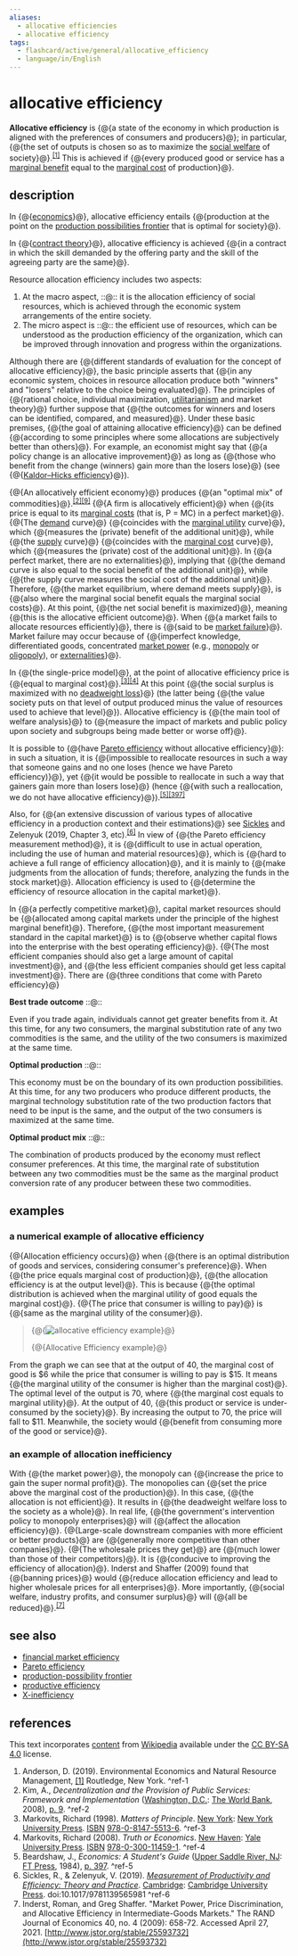 ```yaml
---
aliases:
  - allocative efficiencies
  - allocative efficiency
tags:
  - flashcard/active/general/allocative_efficiency
  - language/in/English
---
```


# allocative efficiency

__Allocative efficiency__ is {@{a state of the economy in which production is aligned with the preferences of consumers and producers}@}; in particular, {@{the set of outputs is chosen so as to maximize the [social welfare](economic%20surplus.md) of society}@}.<sup>[\[1\]](#^ref-1)</sup> This is achieved if {@{every produced good or service has a [marginal benefit](marginal%20utility.md) equal to the [marginal cost](marginal%20cost.md) of production}@}. <!--SR:!2024-12-01,14,294!2024-12-03,16,294!2025-01-20,51,316-->

## description

In {@{[economics](economics.md)}@}, allocative efficiency entails {@{production at the point on the [production possibilities frontier](production–possibility%20frontier.md) that is optimal for society}@}. <!--SR:!2024-12-04,17,312!2024-12-04,17,312-->

In {@{[contract theory](contract%20theory.md)}@}, allocative efficiency is achieved {@{in a contract in which the skill demanded by the offering party and the skill of the agreeing party are the same}@}. <!--SR:!2024-12-04,17,316!2024-12-03,16,294-->

Resource allocation efficiency includes two aspects:

1. At the macro aspect, ::@:: it is the allocation efficiency of social resources, which is achieved through the economic system arrangements of the entire society. <!--SR:!2024-12-02,15,294!2024-12-02,15,294-->
2. The micro aspect is ::@:: the efficient use of resources, which can be understood as the production efficiency of the organization, which can be improved through innovation and progress within the organizations. <!--SR:!2024-12-02,15,294!2024-12-02,15,294-->

Although there are {@{different standards of evaluation for the concept of allocative efficiency}@}, the basic principle asserts that {@{in any economic system, choices in resource allocation produce both "winners" and "losers" relative to the choice being evaluated}@}. The principles of {@{rational choice, individual maximization, [utilitarianism](utilitarianism.md) and market theory}@} further suppose that {@{the outcomes for winners and losers can be identified, compared, and measured}@}. Under these basic premises, {@{the goal of attaining allocative efficiency}@} can be defined {@{according to some principles where some allocations are subjectively better than others}@}. For example, an economist might say that {@{a policy change is an allocative improvement}@} as long as {@{those who benefit from the change (winners) gain more than the losers lose}@} (see {@{[Kaldor–Hicks efficiency](Kaldor–Hicks%20efficiency.md)}@}). <!--SR:!2024-12-04,17,312!2024-12-01,14,294!2024-12-03,16,294!2024-12-02,15,294!2024-12-04,17,316!2025-01-07,40,294!2024-12-04,17,316!2024-12-01,14,294!2025-01-02,37,294-->

{@{An allocatively efficient economy}@} produces {@{an "optimal mix" of commodities}@}.<sup>[\[2\]](#^ref-2)</sup><sup>[\[9\]](#^ref-9)</sup> {@{A firm is allocatively efficient}@} when {@{its price is equal to its [marginal costs](marginal%20cost.md) (that is, P = MC) in a perfect market}@}. {@{The [demand](demand.md) curve}@} {@{coincides with the [marginal utility](marginal%20utility.md) curve}@}, which {@{measures the (private) benefit of the additional unit}@}, while {@{the [supply](supply%20(economics).md) curve}@} {@{coincides with the [marginal cost](marginal%20cost.md) curve}@}, which {@{measures the (private) cost of the additional unit}@}. In {@{a perfect market, there are no externalities}@}, implying that {@{the demand curve is also equal to the social benefit of the additional unit}@}, while {@{the supply curve measures the social cost of the additional unit}@}. Therefore, {@{the market equilibrium, where demand meets supply}@}, is {@{also where the marginal social benefit equals the marginal social costs}@}. At this point, {@{the net social benefit is maximized}@}, meaning {@{this is the allocative efficient outcome}@}. When {@{a market fails to allocate resources efficiently}@}, there is {@{said to be [market failure](market%20failure.md)}@}. Market failure may occur because of {@{imperfect knowledge, differentiated goods, concentrated [market power](market%20power.md) (e.g., [monopoly](monopoly.md) or [oligopoly](oligopoly.md)), or [externalities](externality.md)}@}. <!--SR:!2024-12-04,17,312!2024-12-03,16,294!2024-12-03,16,294!2025-01-17,48,294!2024-12-01,14,294!2024-12-02,15,294!2024-12-04,17,312!2024-12-04,17,316!2024-12-04,17,312!2024-12-04,17,312!2024-12-02,15,294!2024-12-01,14,290!2024-12-04,17,312!2024-12-01,14,294!2024-12-02,15,294!2024-12-03,16,294!2024-12-03,16,294!2024-12-03,16,294!2024-12-01,14,294!2025-01-04,38,294-->

In {@{the single-price model}@}, at the point of allocative efficiency price is {@{equal to marginal cost}@}.<sup>[\[3\]](#^ref-3)</sup><sup>[\[4\]](#^ref-4)</sup> At this point {@{the social surplus is maximized with no [deadweight loss](deadweight%20loss.md)}@} (the latter being {@{the value society puts on that level of output produced minus the value of resources used to achieve that level}@}). Allocative efficiency is {@{the main tool of welfare analysis}@} to {@{measure the impact of markets and public policy upon society and subgroups being made better or worse off}@}. <!--SR:!2024-12-03,16,294!2024-12-04,17,316!2024-12-04,17,316!2024-12-02,15,294!2024-12-02,15,294!2024-12-02,15,294-->

It is possible to {@{have [Pareto efficiency](Pareto%20efficiency.md) without allocative efficiency}@}: in such a situation, it is {@{impossible to reallocate resources in such a way that someone gains and no one loses (hence we have Pareto efficiency)}@}, yet {@{it would be possible to reallocate in such a way that gainers gain more than losers lose}@} (hence {@{with such a reallocation, we do not have allocative efficiency}@}).<sup>[\[5\]](#^ref-5)</sup><sup>[\[397\]](#^ref-397)</sup> <!--SR:!2024-12-04,17,316!2025-01-08,41,294!2024-12-03,16,294!2024-12-04,17,316-->

Also, for {@{an extensive discussion of various types of allocative efficiency in a production context and their estimations}@} see [Sickles](Robin%20Sickles.md) and Zelenyuk (2019, Chapter 3, etc).<sup>[\[6\]](#^ref-6)</sup> In view of {@{the Pareto efficiency measurement method}@}, it is {@{difficult to use in actual operation, including the use of human and material resources}@}, which is {@{hard to achieve a full range of efficiency allocation}@}, and it is mainly to {@{make judgments from the allocation of funds; therefore, analyzing the funds in the stock market}@}. Allocation efficiency is used to {@{determine the efficiency of resource allocation in the capital market}@}. <!--SR:!2025-01-03,37,294!2024-12-03,16,294!2024-12-02,15,294!2025-01-17,50,316!2024-12-21,27,274!2024-12-04,17,316-->

In {@{a perfectly competitive market}@}, capital market resources should be {@{allocated among capital markets under the principle of the highest marginal benefit}@}. Therefore, {@{the most important measurement standard in the capital market}@} is to {@{observe whether capital flows into the enterprise with the best operating efficiency}@}. {@{The most efficient companies should also get a large amount of capital investment}@}, and {@{the less efficient companies should get less capital investment}@}. There are {@{three conditions that come with Pareto efficiency}@} <!--SR:!2024-12-01,14,294!2024-12-04,17,316!2024-12-04,17,312!2024-12-01,14,290!2024-12-04,17,316!2024-12-04,17,316!2024-12-04,17,316-->

__Best trade outcome__ ::@:: <p> Even if you trade again, individuals cannot get greater benefits from it. At this time, for any two consumers, the marginal substitution rate of any two commodities is the same, and the utility of the two consumers is maximized at the same time. <!--SR:!2024-12-02,15,294!2024-12-02,15,294-->

__Optimal production__ ::@:: <p> This economy must be on the boundary of its own production possibilities. At this time, for any two producers who produce different products, the marginal technology substitution rate of the two production factors that need to be input is the same, and the output of the two consumers is maximized at the same time. <!--SR:!2025-01-02,33,274!2024-12-03,16,294-->

__Optimal product mix__ ::@:: <p> The combination of products produced by the economy must reflect consumer preferences. At this time, the marginal rate of substitution between any two commodities must be the same as the marginal product conversion rate of any producer between these two commodities. <!--SR:!2024-12-04,17,316!2024-12-04,17,316-->

## examples

### a numerical example of allocative efficiency

{@{Allocation efficiency occurs}@} when {@{there is an optimal distribution of goods and services, considering consumer's preference}@}. When {@{the price equals marginal cost of production}@}, {@{the allocation efficiency is at the output level}@}. This is because {@{the optimal distribution is achieved when the marginal utility of good equals the marginal cost}@}. {@{The price that consumer is willing to pay}@} is {@{same as the marginal utility of the consumer}@}. <!--SR:!2024-12-01,14,294!2024-12-04,17,316!2025-01-03,37,294!2024-12-22,28,274!2025-01-09,43,316!2024-12-03,16,294!2024-12-04,17,316-->

> {@{![allocative efficiency example](../archives/Wikimedia%20Commons/Allocative-efficiency-numbers.png)}@}
>
> {@{Allocative Efficiency example}@} <!--SR:!2024-12-04,17,316!2024-12-01,14,294-->

From the graph we can see that at the output of 40, the marginal cost of good is $6 while the price that consumer is willing to pay is $15. It means {@{the marginal utility of the consumer is higher than the marginal cost}@}. The optimal level of the output is 70, where {@{the marginal cost equals to marginal utility}@}. At the output of 40, {@{this product or service is under-consumed by the society}@}. By increasing the output to 70, the price will fall to $11. Meanwhile, the society would {@{benefit from consuming more of the good or service}@}. <!--SR:!2024-12-04,17,316!2024-12-03,16,294!2024-12-03,16,294!2024-12-01,14,294-->

### an example of allocation inefficiency

With {@{the market power}@}, the monopoly can {@{increase the price to gain the super normal profit}@}. The monopolies can {@{set the price above the marginal cost of the production}@}. In this case, {@{the allocation is not efficient}@}. It results in {@{the deadweight welfare loss to the society as a whole}@}. In real life, {@{the government's intervention policy to monopoly enterprises}@} will {@{affect the allocation efficiency}@}. {@{Large-scale downstream companies with more efficient or better products}@} are {@{generally more competitive than other companies}@}. {@{The wholesale prices they get}@} are {@{much lower than those of their competitors}@}. It is {@{conducive to improving the efficiency of allocation}@}. Inderst and Shaffer (2009) found that {@{banning prices}@} would {@{reduce allocation efficiency and lead to higher wholesale prices for all enterprises}@}. More importantly, {@{social welfare, industry profits, and consumer surplus}@} will {@{all be reduced}@}.<sup>[\[7\]](#^ref-7)</sup> <!--SR:!2024-12-03,16,294!2024-12-04,17,316!2024-12-04,17,316!2024-12-01,14,294!2024-12-04,17,316!2024-12-04,17,312!2024-12-01,14,294!2024-12-04,17,312!2024-12-02,15,294!2024-12-04,17,316!2024-12-04,17,316!2024-12-02,15,294!2024-12-04,17,316!2024-12-15,21,254!2024-12-04,17,316!2024-12-01,14,294-->

## see also

- [financial market efficiency](financial%20market%20efficiency.md)
- [Pareto efficiency](Pareto%20efficiency.md)
- [production-possibility frontier](production–possibility%20frontier.md)
- [productive efficiency](productive%20efficiency.md)
- [X-inefficiency](X-inefficiency.md)

## references

This text incorporates [content](https://en.wikipedia.org/wiki/allocative_efficiency) from [Wikipedia](Wikipedia.md) available under the [CC BY-SA 4.0](https://creativecommons.org/licenses/by-sa/4.0/) license.

1. Anderson, D. (2019). Environmental Economics and Natural Resource Management, [\[1\]](https://www.routledge.com/Environmental-Economics-and-Natural-Resource-Management-5th-Edition/Anderson/p/book/9780815359036) Routledge, New York. <a id="^ref-1"></a>^ref-1
2. Kim, A., _Decentralization and the Provision of Public Services: Framework and Implementation_ ([Washington, D.C.](Washington,%20D.C..md): [The World Bank](World%20Bank%20Group.md), 2008), [p. 9](https://books.google.com/books?id=nhGNafGBYvAC&pg=PA9). <a id="^ref-2"></a>^ref-2
3. Markovits, Richard (1998). _Matters of Principle_. [New York](New%20York%20City.md): [New York University Press](New%20York%20University%20Press.md). [ISBN](ISBN.md) [978-0-8147-5513-6](https://en.wikipedia.org/wiki/BookSources/978-0-8147-5513-6). <a id="^ref-3"></a>^ref-3
4. Markovits, Richard (2008). _Truth or Economics_. [New Haven](New%20Haven,%20Connecticut.md): [Yale University Press](Yale%20University%20Press.md). [ISBN](ISBN.md) [978-0-300-11459-1](https://en.wikipedia.org/wiki/BookSources/978-0-300-11459-1). <a id="^ref-4"></a>^ref-4
5. Beardshaw, J., _Economics: A Student's Guide_ ([Upper Saddle River, NJ](Upper%20Saddle%20River,%20New%20Jersey.md): [FT Press](FT%20Press.md), 1984), [p. 397](https://books.google.com/books?id=UCU4rPntmkUC&pg=PT419). <a id="^ref-5"></a>^ref-5
6. Sickles, R., & Zelenyuk, V. (2019). [_Measurement of Productivity and Efficiency: Theory and Practice_](https://assets.cambridge.org/97811070/36161/frontmatter/9781107036161_frontmatter.pdf). [Cambridge](cambridge.md): [Cambridge University Press](Cambridge%20University%20Press.md). doi:10.1017/9781139565981 <a id="^ref-6"></a>^ref-6
7. Inderst, Roman, and Greg Shaffer. "Market Power, Price Discrimination, and Allocative Efficiency in Intermediate-Goods Markets." The RAND Journal of Economics 40, no. 4 (2009): 658-72. Accessed April 27, 2021. [http://www.jstor.org/stable/25593732](http://www.jstor.org/stable/25593732)
